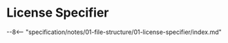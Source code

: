 <!-- This file is generated automatically by infrastructure scripts. Please don't edit by hand. -->

<!-- markdownlint-disable no-inline-html -->
<!-- markdownlint-disable no-space-in-emphasis -->
<!-- cSpell:disable -->

# License Specifier

--8<-- "specification/notes/01-file-structure/01-license-specifier/index.md"
